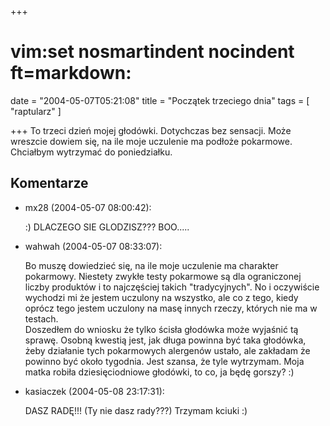 +++
# vim:set nosmartindent nocindent ft=markdown:
date = "2004-05-07T05:21:08"
title = "Początek trzeciego dnia"
tags = [ "raptularz" ]

+++
To trzeci dzień mojej głodówki. Dotychczas bez sensacji. Może wreszcie dowiem
się, na ile moje uczulenie ma podłoże pokarmowe. Chciałbym wytrzymać do
poniedziałku.

<!--more-->

## Komentarze

* mx28 (2004-05-07 08:00:42): <p>:) DLACZEGO SIE GLODZISZ??? BOO.....</p>
* wahwah (2004-05-07 08:33:07): <p>Bo muszę dowiedzieć się, na ile moje
  uczulenie ma charakter pokarmowy. Niestety zwykłe testy pokarmowe są dla
  ograniczonej liczby produktów i to najczęściej takich
  &quot;tradycyjnych&quot;. No i oczywiście wychodzi mi że jestem uczulony na
  wszystko, ale co z tego, kiedy oprócz tego jestem uczulony na masę innych
  rzeczy, których nie ma w testach. <br />Doszedłem do wniosku że tylko ścisła
  głodówka może wyjaśnić tą sprawę. Osobną kwestią jest, jak długa powinna być
  taka głodówka, żeby działanie tych pokarmowych alergenów ustało, ale zakładam
  że powinno być około tygodnia. Jest szansa, że tyle wytrzymam. Moja matka
  robiła dziesięciodniowe głodówki, to co, ja będę gorszy? :)</p>
* kasiaczek (2004-05-08 23:17:31): <p>DASZ RADĘ!!! (Ty nie dasz rady???) Trzymam
  kciuki :)</p>
